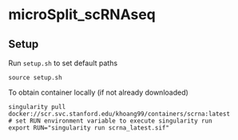 # microSplit_scRNAseq

## Setup

Run `setup.sh` to set default paths

```
source setup.sh
```

To obtain container locally (if not already downloaded)
```
singularity pull docker://scr.svc.stanford.edu/khoang99/containers/scrna:latest
# set RUN environment variable to execute singularity run
export RUN="singularity run scrna_latest.sif"
```

